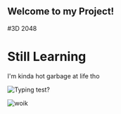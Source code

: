 ## Welcome to my Project!
#3D 2048


# Still Learning
I'm kinda hot garbage at life tho


![Typing test?](https://github.com/Tyler-Roa/Portfolio2021/blob/master/images/animeglasses.jpg?raw=true)

![woik](https://github.com/Tyler-Roa/Portfolio2021/blob/master/images/work.jpg?raw=true)
